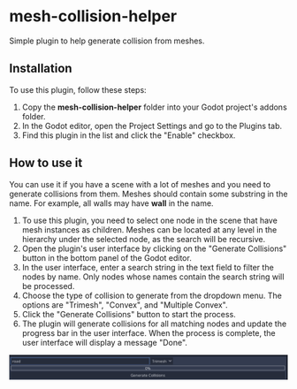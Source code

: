 # mesh-collision-helper
Simple plugin to help generate collision from meshes.

## Installation

To use this plugin, follow these steps:

1. Copy the **mesh-collision-helper** folder into your Godot project's addons folder.
2. In the Godot editor, open the Project Settings and go to the Plugins tab.
3. Find this plugin in the list and click the "Enable" checkbox.

## How to use it

You can use it if you have a scene with a lot of meshes and you need to generate collisions from them.
Meshes should contain some substring in the name. For example, all walls may have **wall** in the name.

1. To use this plugin, you need to select one node in the scene that have mesh instances as children. Meshes can be located at any level in the hierarchy under the selected node, as the search will be recursive.
2. Open the plugin's user interface by clicking on the "Generate Collisions" button in the bottom panel of the Godot editor.
3. In the user interface, enter a search string in the text field to filter the nodes by name. Only nodes whose names contain the search string will be processed.
4. Choose the type of collision to generate from the dropdown menu. The options are "Trimesh", "Convex", and "Multiple Convex".
5. Click the "Generate Collisions" button to start the process.
6. The plugin will generate collisions for all matching nodes and update the progress bar in the user interface. When the process is complete, the user interface will display a message "Done".

![interface](interface.png)
